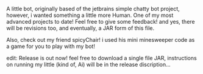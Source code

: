 A little bot, originally based of the jetbrains simple chatty bot project, however, i wanted something a little more Human. One of my most advanced projects to date! Feel free to give some feedback! and yes, there will be revisions too, and eventually, a JAR form of this file.

Also, check out my friend spicyChair! i used his mini minesweeper code as a game for you to play with my bot! 

edit: Release is out now! feel free to download a single file JAR, instructions on running my little (kind of, Ai) will be in the release discription...
   
